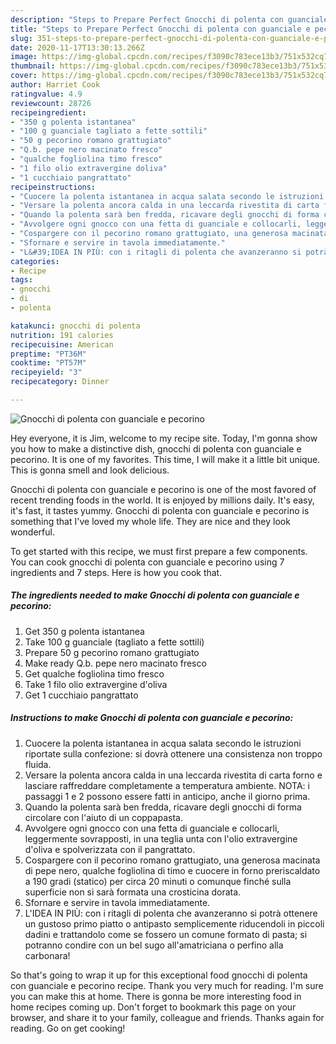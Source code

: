 ```yaml
---
description: "Steps to Prepare Perfect Gnocchi di polenta con guanciale e pecorino"
title: "Steps to Prepare Perfect Gnocchi di polenta con guanciale e pecorino"
slug: 351-steps-to-prepare-perfect-gnocchi-di-polenta-con-guanciale-e-pecorino
date: 2020-11-17T13:30:13.266Z
image: https://img-global.cpcdn.com/recipes/f3090c783ece13b3/751x532cq70/gnocchi-di-polenta-con-guanciale-e-pecorino-recipe-main-photo.jpg
thumbnail: https://img-global.cpcdn.com/recipes/f3090c783ece13b3/751x532cq70/gnocchi-di-polenta-con-guanciale-e-pecorino-recipe-main-photo.jpg
cover: https://img-global.cpcdn.com/recipes/f3090c783ece13b3/751x532cq70/gnocchi-di-polenta-con-guanciale-e-pecorino-recipe-main-photo.jpg
author: Harriet Cook
ratingvalue: 4.9
reviewcount: 28726
recipeingredient:
- "350 g polenta istantanea"
- "100 g guanciale tagliato a fette sottili"
- "50 g pecorino romano grattugiato"
- "Q.b. pepe nero macinato fresco"
- "qualche fogliolina timo fresco"
- "1 filo olio extravergine doliva"
- "1 cucchiaio pangrattato"
recipeinstructions:
- "Cuocere la polenta istantanea in acqua salata secondo le istruzioni riportate sulla confezione: si dovrà ottenere una consistenza non troppo fluida."
- "Versare la polenta ancora calda in una leccarda rivestita di carta forno e lasciare raffreddare completamente a temperatura ambiente. NOTA: i passaggi 1 e 2 possono essere fatti in anticipo, anche il giorno prima."
- "Quando la polenta sarà ben fredda, ricavare degli gnocchi di forma circolare con l&#39;aiuto di un coppapasta."
- "Avvolgere ogni gnocco con una fetta di guanciale e collocarli, leggermente sovrapposti, in una teglia unta con l&#39;olio extravergine d&#39;oliva e spolverizzata con il pangrattato."
- "Cospargere con il pecorino romano grattugiato, una generosa macinata di pepe nero, qualche fogliolina di timo e cuocere in forno preriscaldato a 190 gradi (statico) per circa 20 minuti o comunque finché sulla superficie non si sarà formata una crosticina dorata."
- "Sfornare e servire in tavola immediatamente."
- "L&#39;IDEA IN PIÙ: con i ritagli di polenta che avanzeranno si potrà ottenere un gustoso primo piatto o antipasto semplicemente riducendoli in piccoli dadini e trattandolo come se fossero un comune formato di pasta; si potranno condire con un bel sugo all&#39;amatriciana o perfino alla carbonara!"
categories:
- Recipe
tags:
- gnocchi
- di
- polenta

katakunci: gnocchi di polenta 
nutrition: 191 calories
recipecuisine: American
preptime: "PT36M"
cooktime: "PT57M"
recipeyield: "3"
recipecategory: Dinner

---
```



![Gnocchi di polenta con guanciale e pecorino](https://img-global.cpcdn.com/recipes/f3090c783ece13b3/751x532cq70/gnocchi-di-polenta-con-guanciale-e-pecorino-recipe-main-photo.jpg)

Hey everyone, it is Jim, welcome to my recipe site. Today, I'm gonna show you how to make a distinctive dish, gnocchi di polenta con guanciale e pecorino. It is one of my favorites. This time, I will make it a little bit unique. This is gonna smell and look delicious.

Gnocchi di polenta con guanciale e pecorino is one of the most favored of recent trending foods in the world. It is enjoyed by millions daily. It's easy, it's fast, it tastes yummy. Gnocchi di polenta con guanciale e pecorino is something that I've loved my whole life. They are nice and they look wonderful.




To get started with this recipe, we must first prepare a few components. You can cook gnocchi di polenta con guanciale e pecorino using 7 ingredients and 7 steps. Here is how you cook that.

<!--inarticleads1-->

##### The ingredients needed to make Gnocchi di polenta con guanciale e pecorino:

1. Get 350 g polenta istantanea
1. Take 100 g guanciale (tagliato a fette sottili)
1. Prepare 50 g pecorino romano grattugiato
1. Make ready Q.b. pepe nero macinato fresco
1. Get qualche fogliolina timo fresco
1. Take 1 filo olio extravergine d&#39;oliva
1. Get 1 cucchiaio pangrattato




<!--inarticleads2-->

##### Instructions to make Gnocchi di polenta con guanciale e pecorino:

1. Cuocere la polenta istantanea in acqua salata secondo le istruzioni riportate sulla confezione: si dovrà ottenere una consistenza non troppo fluida.
1. Versare la polenta ancora calda in una leccarda rivestita di carta forno e lasciare raffreddare completamente a temperatura ambiente. NOTA: i passaggi 1 e 2 possono essere fatti in anticipo, anche il giorno prima.
1. Quando la polenta sarà ben fredda, ricavare degli gnocchi di forma circolare con l&#39;aiuto di un coppapasta.
1. Avvolgere ogni gnocco con una fetta di guanciale e collocarli, leggermente sovrapposti, in una teglia unta con l&#39;olio extravergine d&#39;oliva e spolverizzata con il pangrattato.
1. Cospargere con il pecorino romano grattugiato, una generosa macinata di pepe nero, qualche fogliolina di timo e cuocere in forno preriscaldato a 190 gradi (statico) per circa 20 minuti o comunque finché sulla superficie non si sarà formata una crosticina dorata.
1. Sfornare e servire in tavola immediatamente.
1. L&#39;IDEA IN PIÙ: con i ritagli di polenta che avanzeranno si potrà ottenere un gustoso primo piatto o antipasto semplicemente riducendoli in piccoli dadini e trattandolo come se fossero un comune formato di pasta; si potranno condire con un bel sugo all&#39;amatriciana o perfino alla carbonara!




So that's going to wrap it up for this exceptional food gnocchi di polenta con guanciale e pecorino recipe. Thank you very much for reading. I'm sure you can make this at home. There is gonna be more interesting food in home recipes coming up. Don't forget to bookmark this page on your browser, and share it to your family, colleague and friends. Thanks again for reading. Go on get cooking!
